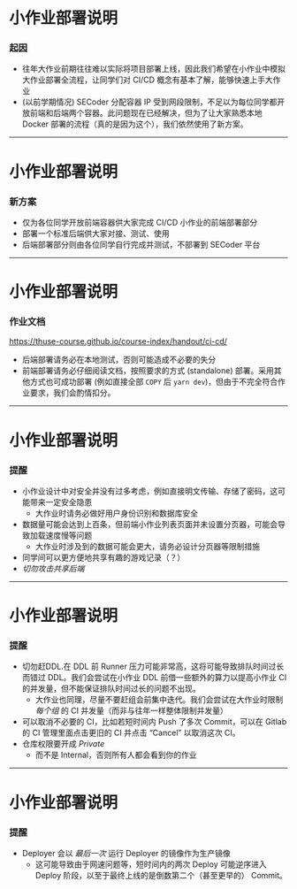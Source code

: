 # 小作业部署说明

### 起因

- 往年大作业前期往往难以实际将项目部署上线，因此我们希望在小作业中模拟大作业部署全流程，让同学们对 CI/CD 概念有基本了解，能够快速上手大作业
- (以前学期情况) SECoder 分配容器 IP 受到网段限制，不足以为每位同学都开放前端和后端两个容器。此问题现在已经解决，但为了让大家熟悉本地 Docker 部署的流程（真的是因为这个），我们依然使用了新方案。

---

# 小作业部署说明

### 新方案

- 仅为各位同学开放前端容器供大家完成 CI/CD 小作业的前端部署部分
- 部署一个标准后端供大家对接、测试、使用
- 后端部署部分则由各位同学自行完成并测试，不部署到 SECoder 平台

---

# 小作业部署说明

### 作业文档

https://thuse-course.github.io/course-index/handout/ci-cd/

- 后端部署请务必在本地测试，否则可能造成不必要的失分
- 前端部署请务必仔细阅读文档，按照要求的方式 (standalone) 部署。采用其他方式也可成功部署 (例如直接全部 `COPY` 后 `yarn dev`)，但由于不完全符合作业要求，我们会酌情扣分。

---

# 小作业部署说明

### 提醒

- 小作业设计中对安全并没有过多考虑，例如直接明文传输、存储了密码，这可能带来一定安全隐患
  - 大作业时请务必做好用户身份识别和数据库安全
- 数据量可能会达到上百条，但前端小作业列表页面并未设置分页器，可能会导致加载速度慢等问题
  - 大作业时涉及到的数据可能会更大，请务必设计分页器等限制措施
- 同学间可以更方便地共享有趣的游戏记录（？）
- *切勿攻击共享后端*

---

# 小作业部署说明

### 提醒

- 切勿赶DDL.在 DDL 前 Runner 压力可能非常高，这将可能导致排队时间过长而错过 DDL。我们会尝试在小作业 DDL 前借一些额外的算力以提高小作业 CI 的并发量，但不能保证排队时间过长的问题不出现。
  - 大作业也同理，尽量不要赶组会前集中迭代。我们会尝试在大作业时限制 *每个组* 的 CI 并发量（而非与往年一样整体限制并发量）
- 可以取消不必要的 CI，比如若短时间内 Push 了多次 Commit，可以在 Gitlab 的 CI 管理里面点击更旧的 CI 并点击 “Cancel” 以取消这次 CI。
- 仓库权限要开成 *Private*
  - 而不是 Internal，否则所有人都会看到你的作业

---

# 小作业部署说明

### 提醒

- Deployer 会以 *最后一次* 运行 Deployer 的镜像作为生产镜像
  - 这可能导致由于网速问题等，短时间内的两次 Deploy 可能逆序进入 Deploy 阶段，以至于最终上线的是倒数第二个（甚至更早的） Commit。